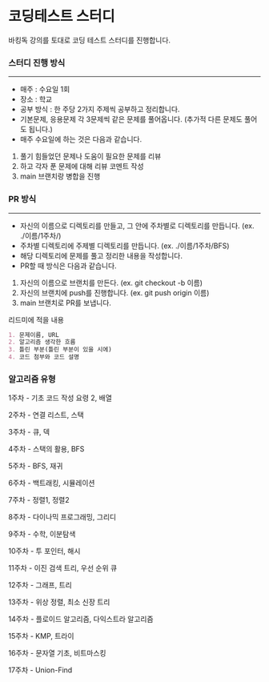 # 코딩테스트 스터디
바킹독 강의를 토대로 코딩 테스트 스터디를 진행합니다.

### 스터디 진행 방식
---
- 매주 : 수요일 1회
- 장소 : 학교
- 공부 방식 : 한 주당 2가지 주제씩 공부하고 정리합니다.
- 기본문제, 응용문제 각 3문제씩 같은 문제를 풀어옵니다. (추가적 다른 문제도 풀어도 됩니다.)
- 매주 수요일에 하는 것은 다음과 같습니다.
1. 풀기 힘들었던 문제나 도움이 필요한 문제를 리뷰
2. 하고 각자 푼 문제에 대해 리뷰 코멘트 작성 
3. main 브랜치랑 병합을 진행

### PR 방식
--- 
- 자신의 이름으로 디렉토리를 만들고, 그 안에 주차별로 디렉토리를 만듭니다. (ex. ./이름/1주차/)
- 주차별 디렉토리에 주제별 디렉토리를 만듭니다. (ex. ./이름/1주차/BFS)
- 해당 디렉토리에 문제를 풀고 정리한 내용을 작성합니다.
- PR할 때 방식은 다음과 같습니다.
1. 자신의 이름으로 브랜치를 만든다. (ex. git checkout -b 이름)
2. 자신의 브랜치에 push를 진행합니다. (ex. git push origin 이름)
3. main 브랜치로 PR를 보냅니다.

리드미에 적을 내용
```markdown
1. 문제이름, URL
2. 알고리즘 생각한 흐름
3. 틀린 부분(틀린 부분이 있을 시에)
4. 코드 첨부와 코드 설명
```

### 알고리즘 유형
1주차 - 기초 코드 작성 요령 2, 배열

2주차 - 연결 리스트, 스택

3주차 - 큐, 덱

4주차 - 스택의 활용, BFS

5주차 - BFS, 재귀

6주차 - 백트래킹, 시뮬레이션

7주차 - 정렬1, 정렬2

8주차 - 다이나믹 프로그래밍, 그리디

9주차 - 수학, 이분탐색

10주차 - 투 포인터, 해시

11주차 - 이진 검색 트리, 우선 순위 큐

12주차 - 그래프, 트리

13주차 - 위상 정렬, 최소 신장 트리

14주차 - 플로이드 알고리즘, 다익스트라 알고리즘

15주차 - KMP, 트라이

16주차 - 문자열 기초, 비트마스킹

17주차 - Union-Find





